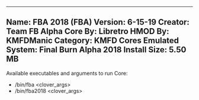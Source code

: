-----------------------
Name: FBA 2018 (FBA)
Version: 6-15-19
Creator: Team FB Alpha
Core By: Libretro
HMOD By: KMFDManic
Category: KMFD Cores
Emulated System: Final Burn Alpha 2018
Install Size: 5.50 MB
-----------------------
Available executables and arguments to run Core:
- /bin/fba <rom> <clover_args>
- /bin/fba2018 <rom> <clover_args>
